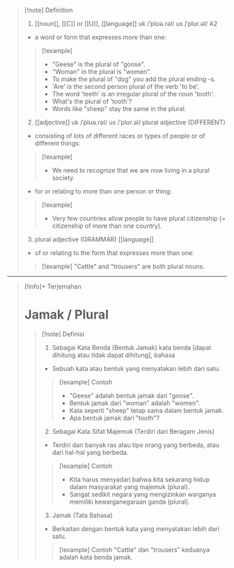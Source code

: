 >[!note] Definition
>1. [[noun]], [[C]] or [[U]], [[language]]
uk  /ˈplʊə.rəl/ us  /ˈplʊr.əl/
A2
>- a word or form that expresses more than one:
> > [!example] 
> > - "Geese" is the plural of "goose".
> > - "Woman" in the plural is "women".
> > - To make the plural of "dog" you add the plural ending -s.
> > - 'Are' is the second person plural of the verb 'to be'.
> > - The word 'teeth' is an irregular plural of the noun 'tooth'.
> > - What's the plural of 'tooth'?
> > - Words like "sheep" stay the same in the plural.
> 2. [[adjective]]
uk  /ˈplʊə.rəl/ us  /ˈplʊr.əl/
plural adjective (DIFFERENT)
>- consisting of lots of different races or types of people or of different things:
> > [!example] 
> > - We need to recognize that we are now living in a plural society.
>- for or relating to more than one person or thing:
> > [!example] 
> > - Very few countries allow people to have plural citizenship (= citizenship of more than one country).
> 3. plural adjective (GRAMMAR)
>    [[language]]
>- of or relating to the form that expresses more than one:
> > [!example] 
> > "Cattle" and "trousers" are both plural nouns.


---

>[!info]+ Terjemahan
> # Jamak / Plural
> > [!note] Definisi
> > 1. Sebagai Kata Benda (Bentuk Jamak)
kata benda [dapat dihitung atau tidak dapat dihitung], bahasa
> > - Sebuah kata atau bentuk yang menyatakan lebih dari satu.
> > > [!example] Contoh
> > > - "Geese" adalah bentuk jamak dari "goose".
> > > - Bentuk jamak dari "woman" adalah "women".
> > > - Kata seperti "sheep" tetap sama dalam bentuk jamak.
> > > - Apa bentuk jamak dari "tooth"?
> > 2. Sebagai Kata Sifat
Majemuk (Terdiri dari Beragam Jenis)
> > - Terdiri dari banyak ras atau tipe orang yang berbeda, atau dari hal-hal yang berbeda.
> > > [!example] Contoh
> > > - Kita harus menyadari bahwa kita sekarang hidup dalam masyarakat yang majemuk (plural).
> > > - Sangat sedikit negara yang mengizinkan warganya memiliki kewarganegaraan ganda (plural).  
> > 3. Jamak (Tata Bahasa)
> > - Berkaitan dengan bentuk kata yang menyatakan lebih dari satu.
> > > [!example] Contoh
> > > "Cattle" dan "trousers" keduanya adalah kata benda jamak.